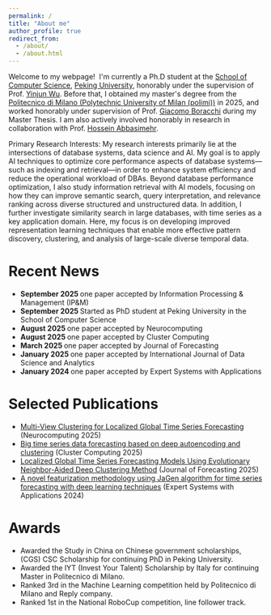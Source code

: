 ```yaml
---
permalink: /
title: "About me"
author_profile: true
redirect_from: 
  - /about/
  - /about.html
---
```


Welcome to my webpage!  I'm currently a Ph.D student at the [School of Computer Science](https://cs.pku.edu.cn/), [Peking University](https://www.pku.edu.cn/), honorably under the supervision of Prof. [Yinjun Wu](https://wuyinjun-1993.github.io/). Before that, I obtained my master's degree from the [Politecnico di Milano (Polytechnic University of Milan (polimi))](https://www.polimi.it/en/) in 2025, and worked honorably under supervision of Prof. [Giacomo Boracchi](https://boracchi.faculty.polimi.it/) during my Master Thesis. I am also actively involved honorably in research in collaboration with Prof. [Hossein Abbasimehr](https://scholar.google.com/citations?user=-dE6_tkAAAAJ&hl=en).

Primary Research Interests: My research interests primarily lie at the intersections of database systems, data science and AI. My goal is to apply AI techniques to optimize core performance aspects of database systems—such as indexing and retrieval—in order to enhance system efficiency and reduce the operational workload of DBAs. Beyond database performance optimization, I also study information retrieval with AI models, focusing on how they can improve semantic search, query interpretation, and relevance ranking across diverse structured and unstructured data. In addition, I further investigate similarity search in large databases, with time series as a key application domain. Here, my focus is on developing improved representation learning techniques that enable more effective pattern discovery, clustering, and analysis of large-scale diverse temporal data.

Recent News
======
- <b> September 2025 </b> one paper accepted by Information Processing & Management (IP&M)
- <b> September 2025 </b> Started as PhD student at Peking University in the School of Computer Science
- <b> August 2025 </b> one paper accepted by Neurocomputing
- <b> August 2025 </b> one paper accepted by Cluster Computing
- <b> March 2025 </b> one paper accepted by Journal of Forecasting
- <b> January 2025 </b> one paper accepted by International Journal of Data Science and Analytics
- <b> January 2024 </b> one paper accepted by Expert Systems with Applications


Selected Publications
======
- [Multi-View Clustering for Localized Global Time Series Forecasting](https://doi.org/10.1016/j.neucom.2025.131183) (Neurocomputing 2025)
- [Big time series data forecasting based on deep autoencoding and clustering](https://doi.org/10.1007/s10586-024-04909-2) (Cluster Computing 2025)
- [Localized Global Time Series Forecasting Models Using Evolutionary Neighbor-Aided Deep Clustering Method](https://doi.org/10.1002/for.3263) (Journal of Forecasting 2025)
- [A novel featurization methodology using JaGen algorithm for time series forecasting with deep learning techniques](https://doi.org/10.1016/j.eswa.2023.121279) (Expert Systems with Applications 2024)

Awards
======
- Awarded the Study in China on Chinese government scholarships, (CGS) CSC Scholarship for continuing PhD in Peking University.
- Awarded the IYT (Invest Your Talent) Scholarship by Italy for continuing Master in Politecnico di Milano.
- Ranked 3rd in the Machine Learning competition held by Politecnico di Milano and Reply company.
- Ranked 1st in the National RoboCup competition, line follower track.
